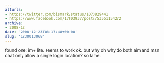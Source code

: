 ```yaml
---
alturls:
- https://twitter.com/bismark/status/1073829441
- https://www.facebook.com/17803937/posts/53551154272
archive:
- 2008-12
date: '2008-12-23T06:17:48+00:00'
slug: '1230013068'
---
```


found one: im+ lite. seems to work ok. but why oh why do both aim and msn chat only allow a single login location? so lame.

